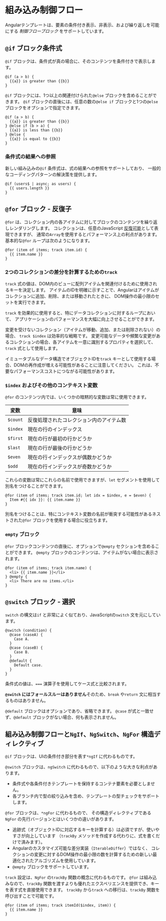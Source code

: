# 組み込み制御フロー

Angularテンプレートは、要素の条件付き表示、非表示、および繰り返しを可能にする _制御フローブロック_ をサポートしています。

## `@if` ブロック条件式

`@if` ブロックは、条件式が真の場合に、そのコンテンツを条件付きで表示します。

```angular-html
@if (a > b) {
  {{a}} is greater than {{b}}
}
```

`@if` ブロックには、1つ以上の関連付けられた`@else` ブロックを含めることができます。
`@if` ブロックの直後には、任意の数の`@else if` ブロックと1つの`@else` ブロックをオプションで指定できます。

```angular-html
@if (a > b) {
  {{a}} is greater than {{b}}
} @else if (b > a) {
  {{a}} is less than {{b}}
} @else {
  {{a}} is equal to {{b}}
}
```

### 条件式の結果への参照

新しい組み込みの`@if` 条件式は、式の結果への参照をサポートしており、
一般的なコーディングパターンの解決策を提供します。

```angular-html
@if (users$ | async; as users) {
  {{ users.length }}
}
```

## `@for` ブロック - 反復子

`@for` は、コレクション内の各アイテムに対してブロックのコンテンツを繰り返しレンダリングします。
コレクションは、任意のJavaScript [反復可能](https://developer.mozilla.org/docs/Web/JavaScript/Reference/Iteration_protocols)として表現できますが、
通常の`Array`を使用するとパフォーマンス上の利点があります。基本的な`@for` ループは次のようになります。

```angular-html
@for (item of items; track item.id) {
  {{ item.name }}
}
```

### 2つのコレクションの差分を計算するための`track`

`track` 式の値は、DOM内のビューに配列アイテムを関連付けるために使用されるキーを決定します。
アイテムのIDを明確に示すことで、Angularはアイテムがコレクションに追加、削除、または移動されたときに、
DOM操作の最小限のセットを実行できます。

`track` を効果的に使用すると、特にデータコレクションに対するループにおいて、
アプリケーションのパフォーマンスを大幅に向上させることができます。

変更を受けないコレクション（アイテムが移動、追加、または削除されない）の場合、
`track $index` は効率的な戦略です。
変更可能なデータや頻繁な変更があるコレクションの場合、各アイテムを一意に識別するプロパティを選択して、`track` 式として使用します。

イミュータブルなデータ構造でオブジェクトIDを`track` キーとして使用する場合、DOMの再作成が増える可能性があることに注意してください。
これは、不要なパフォーマンスコストにつながる可能性があります。

### `$index` およびその他のコンテキスト変数

`@for` のコンテンツ内では、いくつかの暗黙的な変数は常に使用できます。

| 変数 | 意味                                       |
| -------- | ------------------------------------- |
| `$count` | 反復処理されたコレクション内のアイテム数    |
| `$index` | 現在の行のインデックス                   |
| `$first` | 現在の行が最初の行かどうか                |
| `$last`  | 現在の行が最後の行かどうか                |
| `$even`  | 現在の行インデックスが偶数かどうか         |
| `$odd`   | 現在の行インデックスが奇数かどうか          |

これらの変数は常にこれらの名前で使用できますが、`let` セグメントを使用して別名をつけることができます。

```angular-html
@for (item of items; track item.id; let idx = $index, e = $even) {
  Item #{{ idx }}: {{ item.name }}
}
```

別名をつけることは、特にコンテキスト変数の名前が衝突する可能性があるネストされた`@for` ブロックを使用する場合に役立ちます。

### `empty` ブロック

`@for` ブロックコンテンツの直後に、オプションで`@empty` セクションを含めることができます。
`@empty` ブロックのコンテンツは、アイテムがない場合に表示されます。

```angular-html
@for (item of items; track item.name) {
  <li> {{ item.name }}</li>
} @empty {
  <li> There are no items.</li>
}
```

## `@switch` ブロック - 選択

`switch` の構文は`if` と非常によく似ており、JavaScriptの`switch` 文を元にしています。

```angular-html
@switch (condition) {
  @case (caseA) {
    Case A.
  }
  @case (caseB) {
    Case B.
  }
  @default {
    Default case.
  }
}
```

条件式の値は、`===` 演算子を使用してケース式と比較されます。

**`@switch` にはフォールスルーはありません**そのため、`break` や`return` 文に相当するものはありません。

`@default` ブロックはオプションであり、省略できます。
`@case` が式と一致せず、`@default` ブロックがない場合、何も表示されません。

## 組み込み制御フローと`NgIf`、`NgSwitch`、`NgFor` 構造ディレクティブ

`@if` ブロックは、UIの条件付き部分を表す`*ngIf` に代わるものです。

`@switch` ブロックは、`ngSwitch` に代わるもので、以下のような大きな利点があります。

- 条件式や各条件付きテンプレートを保持するコンテナ要素を必要としません。
- 各ブランチ内で型の絞り込みを含め、テンプレートの型チェックをサポートします。

`@for` ブロックは、`*ngFor` に代わるもので、
その構造ディレクティブである`NgFor` の先行バージョンとはいくつかの違いがあります。

- 追跡式（オブジェクトIDに対応するキーを計算する）は必須ですが、使いやすさが向上しています
 （`trackBy` メソッドを作成する代わりに、式を書くだけで済みます）。
- Angularのカスタマイズ可能な差分実装（`IterableDiffer`）ではなく、
  コレクションの変更に対するDOM操作の最小限の数を計算するための新しい最適化されたアルゴリズムを使用しています。
- `@empty` ブロックをサポートしています。

`track` 設定は、`NgFor` の`trackBy` 関数の概念に代わるものです。
`@for` は組み込みなので、`trackBy` 関数を渡すよりも優れたエクスペリエンスを提供でき、キーを表す式を直接使用できます。
`trackBy` から`track` への移行は、`trackBy` 関数を呼び出すことで可能です。

```angular-html
@for (item of items; track itemId($index, item)) {
  {{ item.name }}
}
```
